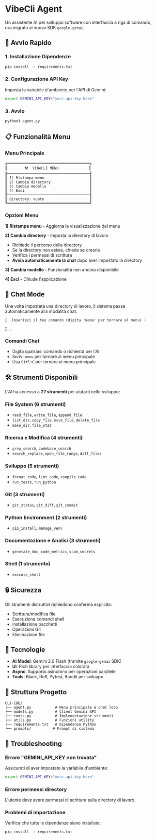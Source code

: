 # VibeCli Agent

Un assistente AI per sviluppo software con interfaccia a riga di comando, ora migrato al nuovo SDK `google-genai`.

## 🚀 Avvio Rapido

### 1. Installazione Dipendenze
```bash
pip install -r requirements.txt
```

### 2. Configurazione API Key
Imposta la variabile d'ambiente per l'API di Gemini:
```bash
export GEMINI_API_KEY="your-api-key-here"
```

### 3. Avvio
```bash
python3 agent.py
```

## 📋 Funzionalità Menu

### Menu Principale
```
╔══════════════════════════════════════╗
║        🛠️  VibeCLI MENU              ║
╟──────────────────────────────────────╢
║ 1) Ristampa menu                     ║
║ 2) Cambia directory                  ║
║ 3) Cambia modello                    ║
║ 4) Esci                              ║
╟──────────────────────────────────────╢
║ Directory: vuoto                     ║
╚══════════════════════════════════════╝
```

### Opzioni Menu

**1) Ristampa menu** - Aggiorna la visualizzazione del menu

**2) Cambia directory** - Imposta la directory di lavoro
- Richiede il percorso della directory
- Se la directory non esiste, chiede se crearla
- Verifica i permessi di scrittura
- **Avvia automaticamente la chat** dopo aver impostato la directory

**3) Cambia modello** - Funzionalità non ancora disponibile

**4) Esci** - Chiude l'applicazione

## 💬 Chat Mode

Una volta impostata una directory di lavoro, il sistema passa automaticamente alla modalità chat:

```
💬  Inserisci il tuo comando (digita 'menu' per tornare al menu) ›

🤖 _
```

### Comandi Chat
- Digita qualsiasi comando o richiesta per l'AI
- Scrivi `menu` per tornare al menu principale
- Usa `Ctrl+C` per tornare al menu principale

## 🛠️ Strumenti Disponibili

L'AI ha accesso a **27 strumenti** per aiutarti nello sviluppo:

### File System (6 strumenti)
- `read_file`, `write_file`, `append_file`
- `list_dir`, `copy_file`, `move_file`, `delete_file`
- `make_dir`, `file_stat`

### Ricerca e Modifica (4 strumenti)
- `grep_search`, `codebase_search`
- `search_replace`, `open_file_range`, `diff_files`

### Sviluppo (5 strumenti)
- `format_code`, `lint_code`, `compile_code`
- `run_tests`, `run_python`

### Git (3 strumenti)
- `git_status`, `git_diff`, `git_commit`

### Python Environment (2 strumenti)
- `pip_install`, `manage_venv`

### Documentazione e Analisi (3 strumenti)
- `generate_doc`, `code_metrics`, `scan_secrets`

### Shell (1 strumento)
- `execute_shell`

## 🔒 Sicurezza

Gli strumenti distruttivi richiedono conferma esplicita:
- Scrittura/modifica file
- Esecuzione comandi shell
- Installazione pacchetti
- Operazioni Git
- Eliminazione file

## 🔧 Tecnologie

- **AI Model**: Gemini 2.0 Flash (tramite `google-genai` SDK)
- **UI**: Rich library per interfaccia colorata
- **Async**: Supporto asincrono per operazioni parallele
- **Tools**: Black, Ruff, Pytest, Bandit per sviluppo

## 📁 Struttura Progetto

```
CLI-IDE/
├── agent.py           # Menu principale e chat loop
├── models.py          # Client Gemini API
├── tools.py           # Implementazione strumenti
├── utils.py           # Funzioni utility
├── requirements.txt   # Dipendenze Python
└── prompts/          # Prompt di sistema
```

## 🐛 Troubleshooting

### Errore "GEMINI_API_KEY non trovata"
Assicurati di aver impostato la variabile d'ambiente:
```bash
export GEMINI_API_KEY="your-api-key-here"
```

### Errore permessi directory
L'utente deve avere permessi di scrittura sulla directory di lavoro.

### Problemi di importazione
Verifica che tutte le dipendenze siano installate:
```bash
pip install -r requirements.txt
``` 